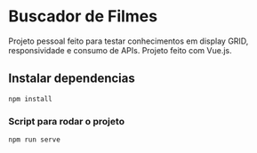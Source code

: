 # Buscador de Filmes
  Projeto pessoal feito para testar conhecimentos em display GRID, responsividade e consumo de APIs.
  Projeto feito com Vue.js.

## Instalar dependencias
```
npm install
```

### Script para rodar o projeto
```
npm run serve
```

